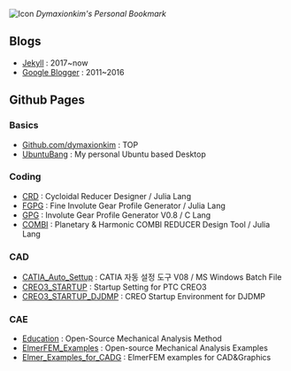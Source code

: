 
![Icon](https://cloud.githubusercontent.com/assets/12775748/11586554/45bf4fd6-9ab7-11e5-91af-481ada800b23.png)  _Dymaxionkim's Personal Bookmark_

## Blogs
* [Jekyll](https://dymaxionkim.github.io/beautiful-jekyll/) : 2017~now
* [Google Blogger](http://dymaxionkim.blogspot.kr) : 2011~2016

## Github Pages

### Basics
* [Github.com/dymaxionkim](https://github.com/dymaxionkim) : TOP
* [UbuntuBang](http://dymaxionkim.github.io/UbuntuBang/mdwiki_UbuntuBang/index.html) : My personal Ubuntu based Desktop

### Coding
* [CRD](https://github.com/dymaxionkim/CRD) : Cycloidal Reducer Designer / Julia Lang
* [FGPG](http://dymaxionkim.github.io/FGPG/) : Fine Involute Gear Profile Generator / Julia Lang
* [GPG](http://dymaxionkim.github.io/GPG/) : Involute Gear Profile Generator V0.8 / C Lang
* [COMBI](http://dymaxionkim.github.io/COMBI/) : Planetary & Harmonic COMBI REDUCER Design Tool / Julia Lang

### CAD
* [CATIA_Auto_Settup](http://dymaxionkim.github.io/CATIA_Auto_Settup/) : CATIA 자동 설정 도구 V08 / MS Windows Batch File
* [CREO3_STARTUP](http://dymaxionkim.github.io/CREO3_STARTUP/) : Startup Setting for PTC CREO3
* [CREO3_STARTUP_DJDMP](https://dymaxionkim.github.io/CREO3_STARTUP_DJDMP/) : CREO Startup Environment for DJDMP

### CAE
* [Education](https://dymaxionkim.github.io/Education/index.html) : Open-Source Mechanical Analysis Method
* [ElmerFEM_Examples](http://dymaxionkim.github.io/ElmerFEM_Examples/) : Open-source Mechanical Analysis Examples
* [Elmer_Examples_for_CADG](https://dymaxionkim.github.io/Elmer_Examples_for_CADG/) : ElmerFEM examples for CAD&Graphics




